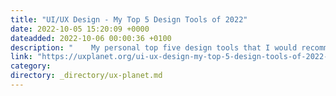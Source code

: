 ```yaml
---
title: "UI/UX Design - My Top 5 Design Tools of 2022"
date: 2022-10-05 15:20:09 +0000
dateadded: 2022-10-06 00:00:36 +0100
description: "    My personal top five design tools that I would recommend to any designer for both personal and professional use (plus free bonus tutorials…  Continue reading on UX Planet »  "
link: "https://uxplanet.org/ui-ux-design-my-top-5-design-tools-of-2022-2c2c7720237f?source=rss----819cc2aaeee0---4"
category:
directory: _directory/ux-planet.md
---
```

